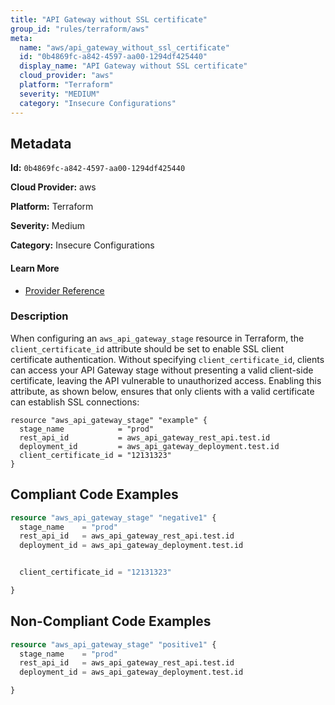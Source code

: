```yaml
---
title: "API Gateway without SSL certificate"
group_id: "rules/terraform/aws"
meta:
  name: "aws/api_gateway_without_ssl_certificate"
  id: "0b4869fc-a842-4597-aa00-1294df425440"
  display_name: "API Gateway without SSL certificate"
  cloud_provider: "aws"
  platform: "Terraform"
  severity: "MEDIUM"
  category: "Insecure Configurations"
---
```

## Metadata

**Id:** `0b4869fc-a842-4597-aa00-1294df425440`

**Cloud Provider:** aws

**Platform:** Terraform

**Severity:** Medium

**Category:** Insecure Configurations

#### Learn More

 - [Provider Reference](https://registry.terraform.io/providers/hashicorp/aws/latest/docs/resources/api_gateway_stage#client_certificate_id)

### Description

 When configuring an `aws_api_gateway_stage` resource in Terraform, the `client_certificate_id` attribute should be set to enable SSL client certificate authentication. Without specifying `client_certificate_id`, clients can access your API Gateway stage without presenting a valid client-side certificate, leaving the API vulnerable to unauthorized access. Enabling this attribute, as shown below, ensures that only clients with a valid certificate can establish SSL connections:

```
resource "aws_api_gateway_stage" "example" {
  stage_name            = "prod"
  rest_api_id           = aws_api_gateway_rest_api.test.id
  deployment_id         = aws_api_gateway_deployment.test.id
  client_certificate_id = "12131323"
}
```


## Compliant Code Examples
```terraform
resource "aws_api_gateway_stage" "negative1" {
  stage_name    = "prod"
  rest_api_id   = aws_api_gateway_rest_api.test.id
  deployment_id = aws_api_gateway_deployment.test.id


  client_certificate_id = "12131323"

}

```
## Non-Compliant Code Examples
```terraform
resource "aws_api_gateway_stage" "positive1" {
  stage_name    = "prod"
  rest_api_id   = aws_api_gateway_rest_api.test.id
  deployment_id = aws_api_gateway_deployment.test.id

}

```